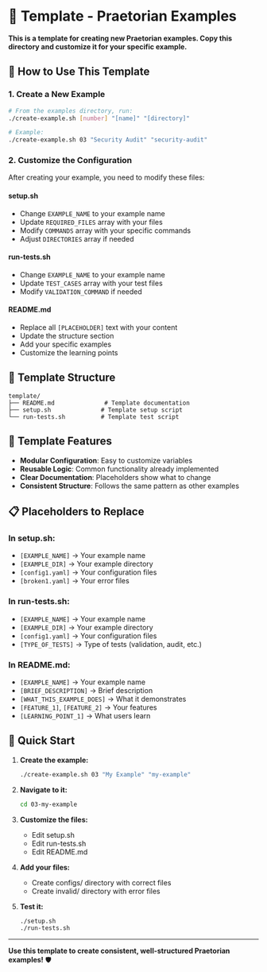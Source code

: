 # 🚀 Template - Praetorian Examples

**This is a template for creating new Praetorian examples. Copy this directory and customize it for your specific example.**

## 🎯 How to Use This Template

### 1. Create a New Example
```bash
# From the examples directory, run:
./create-example.sh [number] "[name]" "[directory]"

# Example:
./create-example.sh 03 "Security Audit" "security-audit"
```

### 2. Customize the Configuration
After creating your example, you need to modify these files:

#### **setup.sh**
- Change `EXAMPLE_NAME` to your example name
- Update `REQUIRED_FILES` array with your files
- Modify `COMMANDS` array with your specific commands
- Adjust `DIRECTORIES` array if needed

#### **run-tests.sh**
- Change `EXAMPLE_NAME` to your example name
- Update `TEST_CASES` array with your test files
- Modify `VALIDATION_COMMAND` if needed

#### **README.md**
- Replace all `[PLACEHOLDER]` text with your content
- Update the structure section
- Add your specific examples
- Customize the learning points

## 📁 Template Structure

```
template/
├── README.md              # Template documentation
├── setup.sh              # Template setup script
└── run-tests.sh          # Template test script
```

## 🔧 Template Features

- **Modular Configuration**: Easy to customize variables
- **Reusable Logic**: Common functionality already implemented
- **Clear Documentation**: Placeholders show what to change
- **Consistent Structure**: Follows the same pattern as other examples

## 📋 Placeholders to Replace

### In setup.sh:
- `[EXAMPLE_NAME]` → Your example name
- `[EXAMPLE_DIR]` → Your example directory
- `[config1.yaml]` → Your configuration files
- `[broken1.yaml]` → Your error files

### In run-tests.sh:
- `[EXAMPLE_NAME]` → Your example name
- `[EXAMPLE_DIR]` → Your example directory
- `[config1.yaml]` → Your configuration files
- `[TYPE_OF_TESTS]` → Type of tests (validation, audit, etc.)

### In README.md:
- `[EXAMPLE_NAME]` → Your example name
- `[BRIEF_DESCRIPTION]` → Brief description
- `[WHAT_THIS_EXAMPLE_DOES]` → What it demonstrates
- `[FEATURE_1]`, `[FEATURE_2]` → Your features
- `[LEARNING_POINT_1]` → What users learn

## 🚀 Quick Start

1. **Create the example:**
   ```bash
   ./create-example.sh 03 "My Example" "my-example"
   ```

2. **Navigate to it:**
   ```bash
   cd 03-my-example
   ```

3. **Customize the files:**
   - Edit setup.sh
   - Edit run-tests.sh
   - Edit README.md

4. **Add your files:**
   - Create configs/ directory with correct files
   - Create invalid/ directory with error files

5. **Test it:**
   ```bash
   ./setup.sh
   ./run-tests.sh
   ```

---

**Use this template to create consistent, well-structured Praetorian examples!** 🛡️ 